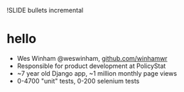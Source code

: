 !SLIDE bullets incremental
# hello #

* Wes Winham @weswinham, [github.com/winhamwr](http://github.com/winhamwr)
* Responsible for product development at PolicyStat
* ~7 year old Django app, ~1 million monthly page views
* 0-4700 "unit" tests, 0-200 selenium tests
